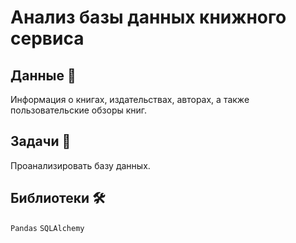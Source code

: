 # Анализ базы данных книжного сервиса

## Данные 📁

Информация о книгах, издательствах, авторах, а также пользовательские обзоры книг.

## Задачи 📝

Проанализировать базу данных.

## Библиотеки 🛠️

`Pandas` `SQLAlchemy`
<br>